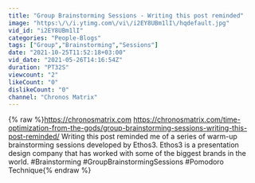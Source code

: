 ```yaml
---
title: "Group Brainstorming Sessions - Writing this post reminded"
image: "https:\/\/i.ytimg.com\/vi\/i2EY8UBm1lI\/hqdefault.jpg"
vid_id: "i2EY8UBm1lI"
categories: "People-Blogs"
tags: ["Group","Brainstorming","Sessions"]
date: "2021-10-25T11:52:18+03:00"
vid_date: "2021-05-26T14:16:54Z"
duration: "PT32S"
viewcount: "2"
likeCount: "0"
dislikeCount: "0"
channel: "Chronos Matrix"
---
```

{% raw %}<a rel="nofollow" target="blank" href="https://chronosmatrix.com">https://chronosmatrix.com</a>  <a rel="nofollow" target="blank" href="https://chronosmatrix.com/time-optimization-from-the-gods/group-brainstorming-sessions-writing-this-post-reminded/">https://chronosmatrix.com/time-optimization-from-the-gods/group-brainstorming-sessions-writing-this-post-reminded/</a>  Writing this post reminded me of a series of warm-up brainstorming sessions developed by Ethos3.  Ethos3 is a presentation design company that has worked with some of the biggest brands in the world. #Brainstorming #GroupBrainstormingSessions #Pomodoro Technique{% endraw %}
